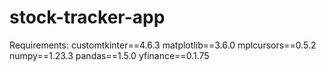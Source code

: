 # stock-tracker-app

Requirements:
customtkinter==4.6.3
matplotlib==3.6.0
mplcursors==0.5.2
numpy==1.23.3
pandas==1.5.0
yfinance==0.1.75
